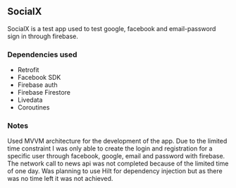 ﻿## SocialX


SocialX is a test app used to test google, facebook and email-password sign in through firebase.


### Dependencies used


* Retrofit 
* Facebook SDK
* Firebase auth
* Firebase Firestore
* Livedata
* Coroutines


### Notes
Used MVVM architecture for the development of the app.
Due to the limited time constraint I was only able to create the login and registration for a specific user through facebook, google, email and password with firebase.
The network call to news api was not completed because of the limited time of one day.
Was planning to use Hilt for dependency injection but as there was no time left it was not achieved.